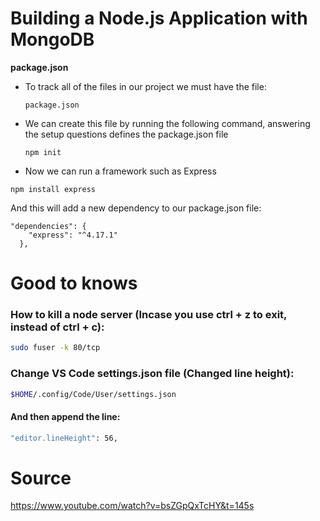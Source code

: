# Building a Node.js Application with MongoDB

**package.json** 
- To track all of the files in our project we must have the file:
    ```
    package.json
    ```
- We can create this file by running the following command, answering the setup questions defines the package.json file
    ```
    npm init
    ```
- Now we can run a framework such as Express
```
npm install express
```

And this will add a new dependency to our package.json file:
```
"dependencies": {
    "express": "^4.17.1"
  },
  ```

# Good to knows

### How to kill a node server (Incase you use ctrl + z to exit, instead of ctrl + c):
```sh
sudo fuser -k 80/tcp   
```

### Change VS Code settings.json file (Changed line height):
```sh
$HOME/.config/Code/User/settings.json
```
#### And then append the line:
```sh
"editor.lineHeight": 56,
```
# Source

https://www.youtube.com/watch?v=bsZGpQxTcHY&t=145s